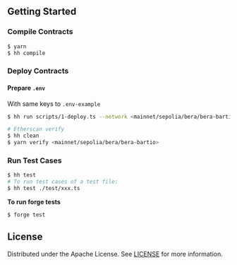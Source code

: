 
## Getting Started

### Compile Contracts

```sh
$ yarn
$ hh compile
```

### Deploy Contracts

#### Prepare `.env` 

With same keys to `.env-example`

```sh
$ hh run scripts/1-deploy.ts --network <mainnet/sepolia/bera/bera-bartio>

# Etherscan verify
$ hh clean
$ yarn verify <mainnet/sepolia/bera/bera-bartio>
```

### Run Test Cases

```sh
$ hh test
# To run test cases of a test file:
$ hh test ./test/xxx.ts
```

**To run forge tests**

```sh
$ forge test
```

## License

Distributed under the Apache License. See [LICENSE](./LICENSE) for more information.
